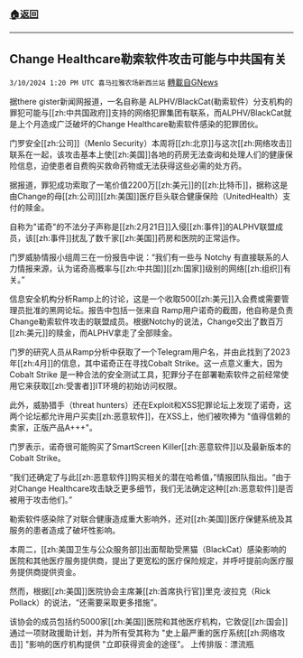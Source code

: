 ###  [:house:返回](README.md)
---


## Change Healthcare勒索软件攻击可能与中共国有关
`3/10/2024 1:20 PM UTC 喜马拉雅农场新西兰站` [轉載自GNews](https://gnews.org/articles/2381824)

据there gister新闻网报道，一名自称是 ALPHV/BlackCat(勒索软件）分支机构的罪犯可能与[[zh:中共国政府]]支持的网络犯罪集团有联系，而ALPHV/BlackCat就是上个月造成广泛破坏的Change Healthcare勒索软件感染的犯罪团伙。

门罗安全[[zh:公司]]（Menlo Security）本周将[[zh:北京]]与这次[[zh:网络攻击]]联系在一起，该攻击基本上使[[zh:美国]]各地的药房无法查询和处理人们的健康保险信息，迫使患者自费购买救命药物或无法获得这些必需的处方药。

据报道，罪犯成功索取了一笔价值2200万[[zh:美元]]的[[zh:比特币]]，据称这是由Change的母[[zh:公司]][[zh:美国]]医疗巨头联合健康保险（UnitedHealth）支付的赎金。

自称为"诺奇"的不法分子声称是[[zh:2月21日]]入侵[[zh:事件]]的ALPHV联盟成员，该[[zh:事件]]扰乱了数千家[[zh:美国]]药房和医院的正常运作。

门罗威胁情报小组周三在一份报告中说：“我们有一些与 Notchy 有直接联系的人力情报来源，认为诺奇高概率与[[zh:中共国]][[zh:国家]]级别的网络[[zh:组织]]有关。”

信息安全机构分析Ramp上的讨论，这是一个收取500[[zh:美元]]入会费或需要管理员批准的黑网论坛。报告中包括一张来自 Ramp用户诺奇的截图，他自称是负责Change勒索软件攻击的联盟成员。根据Notchy的说法，Change交出了数百万[[zh:美元]]的赎金，而ALPHV拿走了全部赎金。

门罗的研究人员从Ramp分析中获取了一个Telegram用户名，并由此找到了2023年[[zh:4月]]的信息，其中诺奇正在寻找Cobalt Strike。这一点意义重大，因为 Cobalt Strike 是一种合法的安全测试工具，犯罪分子在部署勒索软件之前经常使用它来获取[[zh:受害者]]IT环境的初始访问权限。

此外，威胁猎手（threat hunters）还在Exploit和XSS犯罪论坛上发现了诺奇，这两个论坛都允许用户买卖[[zh:恶意软件]]，在XSS上，他们被吹捧为 "值得信赖的卖家，正版产品A+++"。

门罗表示，诺奇很可能购买了SmartScreen Killer[[zh:恶意软件]]以及最新版本的Cobalt Strike。

“我们还确定了与此[[zh:恶意软件]]购买相关的潜在哈希值，”情报团队指出。“由于对Change Healthcare攻击缺乏更多细节，我们无法确定这种[[zh:恶意软件]]是否被用于攻击他们。”

勒索软件感染除了对联合健康造成重大影响外，还对[[zh:美国]]医疗保健系统及其服务的患者造成了破坏性影响。

本周二，[[zh:美国卫生与公众服务部]]出面帮助受黑猫（BlackCat）感染影响的医院和其他医疗服务提供商，提出了更宽松的医疗保险规定，并呼吁提前向医疗服务提供商提供资金。

然而，根据[[zh:美国]]医院协会主席兼[[zh:首席执行官]]里克·波拉克（Rick Pollack）的说法，“还需要采取更多措施”。

该协会的成员包括约5000家[[zh:美国]]医院和其他医疗机构，它敦促[[zh:国会]]通过一项财政援助计划，并为所有受其称为 "史上最严重的医疗系统[[zh:网络攻击]] "影响的医疗机构提供 "立即获得资金的途径"。
上传排版：漂流瓶
